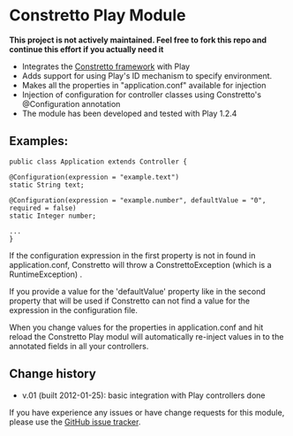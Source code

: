 Constretto Play Module
===================
**This project is not actively maintained. Feel free to fork this repo and continue this effort if you actually need it**

 * Integrates the [Constretto framework](http://constretto.org) with Play
 * Adds support for using Play's ID mechanism to specify environment. 
 * Makes all the properties in "application.conf" available for injection
 * Injection of configuration for controller classes using Constretto's @Configuration annotation
 * The module has been developed and tested with Play 1.2.4

Examples:
--------------------

    public class Application extends Controller {
    
    @Configuration(expression = "example.text")
    static String text;

    @Configuration(expression = "example.number", defaultValue = "0", required = false)
    static Integer number;

    ...
    }

If the configuration expression in the first property is not in found in application.conf, Constretto will throw a ConstrettoException (which is a RuntimeException) . 

If you provide a value for the 'defaultValue' property like in the second property that will be used if Constretto can not find a value for the expression in the configuration file.

When you change values for the properties in application.conf and hit reload the Constretto Play modul will automatically re-inject values in to the annotated fields in all your controllers.


Change history
--------------------
 * v.01 (built 2012-01-25): basic integration with Play controllers done

If you have experience any issues or have change requests for this module, please use the [GitHub issue tracker](https://github.com/zapodot/constretto-play/issues).
